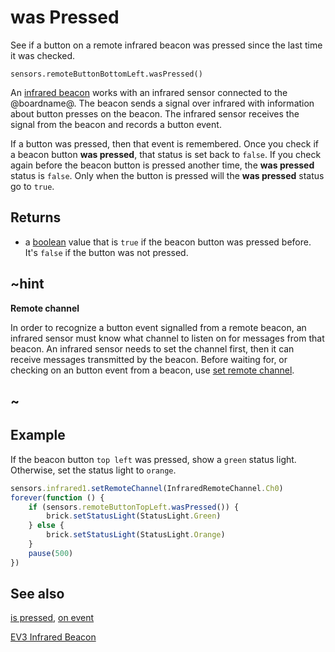 # was Pressed

See if a button on a remote infrared beacon was pressed since the last time it was checked.

```sig
sensors.remoteButtonBottomLeft.wasPressed()
```

An [infrared beacon][lego beacon] works with an infrared sensor connected to the @boardname@. The beacon sends a signal over infrared with information about button presses on the beacon. The infrared sensor receives the signal from the beacon and records a button event.

If a button was pressed, then that event is remembered. Once you check if a beacon button **was pressed**, that status is set back to `false`. If you check again before the beacon button is pressed another time, the **was pressed** status is `false`. Only when the button is pressed will the **was pressed** status go to `true`.

## Returns

* a [boolean](/types/boolean) value that is `true` if the beacon button was pressed before. It's `false` if the button was not pressed.

## ~hint

**Remote channel**

In order to recognize a button event signalled from a remote beacon, an infrared sensor must know what channel to listen on for messages from that beacon. An infrared sensor needs to set the channel first, then it can receive messages transmitted by the beacon. Before waiting for, or checking on an button event from a beacon, use [set remote channel](/reference/sensors/beacon/set-remote-channel).

## ~

## Example

If the beacon button ``top left`` was pressed, show a `green` status light. Otherwise, set the status light to `orange`.

```typescript
sensors.infrared1.setRemoteChannel(InfraredRemoteChannel.Ch0)
forever(function () {
    if (sensors.remoteButtonTopLeft.wasPressed()) {
        brick.setStatusLight(StatusLight.Green)
    } else {
        brick.setStatusLight(StatusLight.Orange)
    }
    pause(500)
})
```

## See also

[is pressed](/reference/sensors/beacon/is-pressed), [on event](/reference/sensors/beacon/on-event)

[EV3 Infrared Beacon][lego beacon]

[lego beacon]: https://education.lego.com/en-us/products/ev3-infrared-beacon/45508